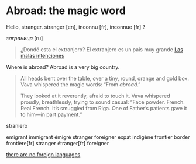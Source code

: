 Abroad: the magic word
===

Hello, stranger.
stranger [en], inconnu [fr], inconnue [fr] ?

*заграница* [ru]


>¿Dondé esta el extranjero?
>El extranjero es un país muy grande
[Las malas intenciones](http://www.imdb.com/title/tt1696181/)

Where is abroad?
Abroad is a very big country.

>All heads bent over the table, over a tiny, round, orange and gold box. Vava whispered the magic words: “From *abroad*.”
>
>They looked at it reverently, afraid to touch it. Vava whispered proudly, breathlessly, trying to sound casual: “Face powder. French. Real French. It’s smuggled from Riga. One of Father’s patients gave it to him—in part payment.”



straniero

 emigrant immigrant émigré stranger foreigner expat indigène
frontier border frontière[fr]
stranger étranger[fr] foreigner


[there are no foreign languages](http://inner-game.info/how-to-learn-languages/)
